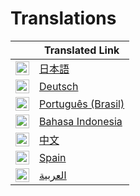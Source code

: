 # Translations

|                                                              | Translated Link                             |
| ------------------------------------------------------------ | ------------------------------------------- |
| <img alt="日本語" title="日本語" src="https://cdn.statically.io/gh/hjnilsson/country-flags/master/svg/jp.svg" width="22"> | [日本語](ja/README.ja.md)                   |
| <img alt="Deutsch" title="Deutsch" src="https://cdn.statically.io/gh/hjnilsson/country-flags/master/svg/de.svg" width="22"> | [Deutsch](de/README.de.md)                  |
| <img alt="Português (Brasil)" title="Português (Brasil)" src="https://cdn.statically.io/gh/hjnilsson/country-flags/master/svg/br.svg" width="22"> | [Português (Brasil)](pt_br/README.pt_br.md) |
| <img alt="Bahasa Indonesia" title="Bahasa Indonesia" src="https://cdn.statically.io/gh/hjnilsson/country-flags/master/svg/id.svg" width="22"> | [Bahasa Indonesia](id/README.id.md)         |
| <img alt="中文" title="中文" src="https://cdn.statically.io/gh/hjnilsson/country-flags/master/svg/cn.svg" width="22"> | [中文](cn/README.cn.md)                     |
| <img alt="Spain" title="Spain" src="https://cdn.statically.io/gh/hjnilsson/country-flags/master/svg/es.svg" width="22"> | [Spain](es/README.es.md)                    |
| <img alt="العربية" title="العربية" src="https://cdn.statically.io/gh/hjnilsson/country-flags/master/svg/sa.svg" width="22"> | [العربية](ar/README.ar.md)                  |